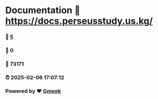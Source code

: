 # Documentation :link: https://docs.perseusstudy.us.kg/ 
### :page_facing_up: [5](https://docs.perseusstudy.us.kg//tag.html) 
### :speech_balloon: 0 
### :hibiscus: 73171 
### :alarm_clock: 2025-02-06 17:07:12 
### Powered by :heart: [Gmeek](https://github.com/Meekdai/Gmeek)
